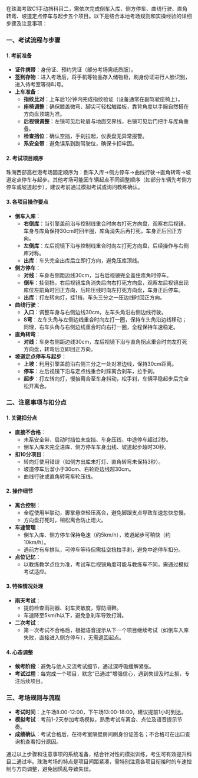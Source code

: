 在珠海考取C1手动挡科目二，需依次完成倒车入库、侧方停车、曲线行驶、直角转弯、坡道定点停车与起步五个项目。以下是结合本地考场规则和实操经验的详细步骤及注意事项：

### 一、考试流程与步骤
#### 1. **考前准备**
- **证件携带**：身份证、预约凭证（部分考场需纸质版）。
- **签到存物**：进入考场后，将手机等物品存入储物柜，刷身份证进行人脸识别，进入待考室等待叫号。
- **上车准备**：
  - **指纹比对**：上车后1分钟内完成指纹验证（设备通常在副驾驶座椅上）。
  - **座椅调整**：确保膝盖微弯、脚尖可轻松触踏板，靠背角度以手腕自然搭在方向盘顶端为准。
  - **后视镜调整**：左镜可见后轮眉与地面交界线，右镜可见后门把手与库角重叠。
  - **检查挡位**：确认空挡，手刹拉起，仪表盘无异常报警。
  - **系安全带**：避免误系到副驾驶位，确保卡扣牢固。

#### 2. **考试项目顺序**
珠海西部高栏港考场固定顺序为：倒车入库→侧方停车→曲线行驶→直角转弯→坡道定点停车与起步。其他考场可能因车辆起点不同调整顺序（如部分车辆先考侧方停车或坡道起步），建议考前通过模拟考试或询问教练确认。

#### 3. **各项目操作要点**
- **倒车入库**：
  - **右倒库**：当引擎盖前沿与控制线重合时向右打死方向盘，观察右后视镜，车身与库角保持30cm时回半圈，库角消失后再打死，车身正后回正方向。
  - **左倒库**：左后视镜下沿与控制线重合时向左打死方向盘，后续操作与右倒库对称。
  - **出库**：车头完全出库后立即打方向，避免压库顶线。
- **侧方停车**：
  - **对线**：车身右侧距边线30cm，当右后视镜完全盖住库角时停车。
  - **倒车**：挂倒挡，右后视镜库角消失后向右打死方向盘，观察左后视镜出现库位左前角时回正方向，后轮压线时向左打死方向盘，车身正后停车。
  - **出库**：打左转向灯，挂1挡，车头三分之一压边线时回正方向。
- **曲线行驶**：
  - **入口**：调整车身与右侧边线30cm，左车头角沿右侧边线行驶。
  - **S弯**：左车头角与左侧边线重合时向左打一圈，保持车头角沿边线移动；同理，右车头角与右侧边线重合时向右打一圈，全程保持车速稳定。
- **直角转弯**：
  - **对线**：车身右侧距边线30cm，左后视镜下沿与直角拐点重合时向左打死方向盘，转弯后立即回正方向。
- **坡道定点停车与起步**：
  - **上坡**：利用引擎盖前沿右侧三分之一处对准边线，保持30cm距离。
  - **停车**：左后视镜下沿与定点线重合时踩离合刹车，拉手刹。
  - **起步**：打左转向灯，慢抬离合至车身抖动，松手刹，车辆平稳起步后完全松开离合。

### 二、注意事项与扣分点
#### 1. **关键扣分点**
- **直接不合格**：
  - 未系安全带、启动时挡位未空挡、车身压线、中途停车超过2秒。
  - 倒车入库未完全进库、侧方停车车身出线、坡道起步超时30秒。
- **扣10分项目**：
  - 转向灯使用错误（如侧方出库未打灯、直角转弯未保持3秒）。
  - 坡道停车后溜小于30cm、右轮距边线超30cm。
  - 曲线行驶或直角转弯车轮压线。

#### 2. **操作细节**
- **离合控制**：
  - 全程使用半联动，脚掌悬空轻压离合，避免脚跟支点导致车速忽快忽慢。
  - 方向盘打死时，稍松离合防止熄火。
- **车速管理**：
  - 倒车入库、侧方停车保持龟速（约5km/h），坡道起步可稍快（约10km/h）。
  - 遇前方有车排队，可停车等待但需挂空挡拉手刹，避免中途停车扣分。
- **点位记忆**：
  - 以教练教学点位为准，考试车后视镜角度可能与教练车不同，需通过模拟考试适应。

#### 3. **特殊情况处理**
- **雨天考试**：
  - 提前检查雨刮器、刹车灵敏度，穿防滑鞋。
  - 车速降至5km/h以下，避免急刹车导致打滑。
- **二次考试**：
  - 第一次考试不合格后，根据语音提示从下一个项目继续考试（如倒车入库失败，直接进入侧方停车），无需返回起点。

#### 4. **心态调整**
- **候考阶段**：避免与他人交流考试细节，通过深呼吸缓解紧张。
- **考试过程**：每完成一个项目，默念“已通过”增强信心，遇到失误及时止损，专注后续项目。

### 三、考场规则与流程
- **考试时间**：上午场8:00-12:00，下午场13:00-18:00，建议提前1小时到达。
- **模拟考试**：考前1-2天参加考场模拟，熟悉考试车离合、点位及语音提示节奏。
- **成绩确认**：考试合格后，在待考室隔壁房间刷身份证签名；不合格可在出口查询机查看扣分原因。

通过以上步骤和注意事项的系统准备，结合针对性的模拟训练，考生可有效提升科目二通过率。珠海考场的特点是项目间距紧凑，需特别注意各项目衔接时的车速控制与方向调整，避免因慌乱导致失误。